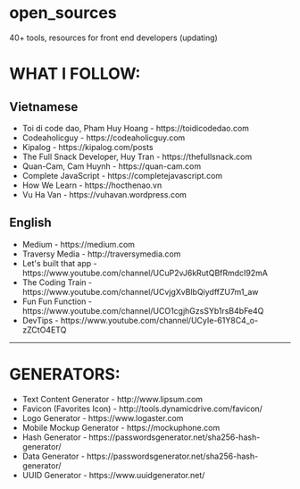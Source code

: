 # open_sources
40+ tools, resources for front end developers (updating)

<h1>WHAT I FOLLOW:</h1>
<h2>Vietnamese</h2>
<ul>
    <li>Toi di code dao, Pham Huy Hoang - https://toidicodedao.com</li>
    <li>Codeaholicguy - https://codeaholicguy.com</li>
    <li>Kipalog - https://kipalog.com/posts</li>
    <li>The Full Snack Developer, Huy Tran - https://thefullsnack.com</li>
    <li>Quan-Cam, Cam Huynh - https://quan-cam.com</li>
    <li>Complete JavaScript - https://completejavascript.com</li>
    <li>How We Learn - https://hocthenao.vn</li>
    <li>Vu Ha Van - https://vuhavan.wordpress.com</li>
</ul>
<h2>English</h2>
<ul>
    <li>Medium - https://medium.com</li>
    <li>Traversy Media - http://traversymedia.com</li>
    <li>Let's built that app - https://www.youtube.com/channel/UCuP2vJ6kRutQBfRmdcI92mA</li>
    <li>The Coding Train - https://www.youtube.com/channel/UCvjgXvBlbQiydffZU7m1_aw</li>
    <li>Fun Fun Function - https://www.youtube.com/channel/UCO1cgjhGzsSYb1rsB4bFe4Q</li>
    <li>DevTips - https://www.youtube.com/channel/UCyIe-61Y8C4_o-zZCtO4ETQ</li>
</ul>
<hr/>
<h1>GENERATORS:</h1>
<ul>
    <li>Text Content Generator - http://www.lipsum.com</li>
    <li>Favicon (Favorites Icon) - http://tools.dynamicdrive.com/favicon/</li>
    <li>Logo Generator - https://www.logaster.com</li>
    <li>Mobile Mockup Generator -  https://mockuphone.com</li>
    <li>Hash Generator - https://passwordsgenerator.net/sha256-hash-generator/</li>
    <li>Data Generator - https://passwordsgenerator.net/sha256-hash-generator/</li>
    <li>UUID Generator - https://www.uuidgenerator.net/</li>
</ul>